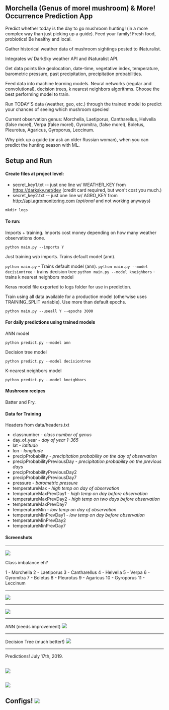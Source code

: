 ## Morchella (Genus of morel mushroom) & More! Occurrence Prediction App

Predict whether today is the day to go mushroom hunting! (in a more complex way than just picking up a guide). Feed your family! Fresh food, probiotics! Be healthy and local.

Gather historical weather data of mushroom sightings posted to iNaturalist.

Integrates w/ DarkSky weather API and iNaturalist API.

Get data points like geolocation, date-time, vegetative index, temperature, barometric pressure, past precipitation, precipitation probabilities.

Feed data into machine learning models. Neural networks (regular and convolutional), decision trees, k nearest neighbors algorithms. Choose the best performing model to train.

Run TODAY'S data (weather, geo, etc.) through the trained model to predict your chances of seeing which mushroom species!

Current observation genus: Morchella, Laetiporus, Cantharellus, Helvella (false morel), Verpa (false morel), Gyromitra, (false morel), Boletus, Pleurotus, Agaricus, Gyroporus, Leccinum.

Why pick up a guide (or ask an older Russian woman), when you can predict the hunting season with ML.

## Setup and Run

#### Create files at project level:

- secret_key1.txt -- just one line w/ WEATHER_KEY from https://darksky.net/dev (credit card required, but won't cost you much.)
- secret_key2.txt -- just one line w/ AGRO_KEY from http://api.agromonitoring.com (*optional* and not working anyways)

`mkdir logs`

#### To run:

Imports + training. Imports cost money depending on how many weather observations done.

`python main.py --imports Y`

Just training w/o imports. Trains default model (ann).

`python main.py`  - Trains default model (ann).
`python main.py --model decisiontree` - trains decision tree
`python main.py --model kneighbors` - trains k nearest neighbors model

Keras model file exported to logs folder for use in prediction.

Train using all data available for a production model (otherwise uses TRAINING_SPLIT variable). Use more than default epochs.

`python main.py --useall Y --epochs 3000`

#### For daily predictions using trained models

ANN model

`python predict.py --model ann`

Decision tree model

`python predict.py --model decisiontree`

K-nearest neighbors model

`python predict.py --model kneighbors`

#### Mushroom recipes

Batter and Fry.

#### Data for Training

Headers from data/headers.txt

- classnumber - *class number of genus*
- day_of_year - *day of year 1-365*
- lat - *latitude*
- lon - *longitude*
- precipProbability - *precipitation probability on the day of observation*
- precipProbabilityPreviousDay - *precipitation probability on the previous days*
- precipProbabilityPreviousDay2
- precipProbabilityPreviousDay7
- pressure - *barometric pressure*
- temperatureMax - *high temp on day of observation*
- temperatureMaxPrevDay1 - *high temp on day before observation*
- temperatureMaxPrevDay2 - *high temp on two days before observation*
- temperatureMaxPrevDay7
- temperatureMin - *low temp on day of observation*
- temperatureMinPrevDay1 - *low temp on day before observation*
- temperatureMinPrevDay2
- temperatureMinPrevDay7

#### Screenshots
---
![](images/training_ann1.png)

Class imbalance eh?

1 - Morchella
2 - Laetiporus
3 - Cantharellus
4 - Helvella
5 - Verpa
6 - Gyromitra
7 - Boletus
8 - Pleurotus
9 - Agaricus
10 - Gyroporus
11 - Leccinum

---
![](images/training_ann2.png)

---
![](images/training_ann3.png)

---
ANN (needs improvement)
![](images/confusion_matrix_ann.png)

---
Decision Tree (much better!)
![](images/confusion_matrix_decisiontree.png)

---
Predictions! July 17th, 2019.

![](images/predict_ann.png)
---
![](images/predict_dt.png)
---
Configs!
![](images/configs.png)
---
